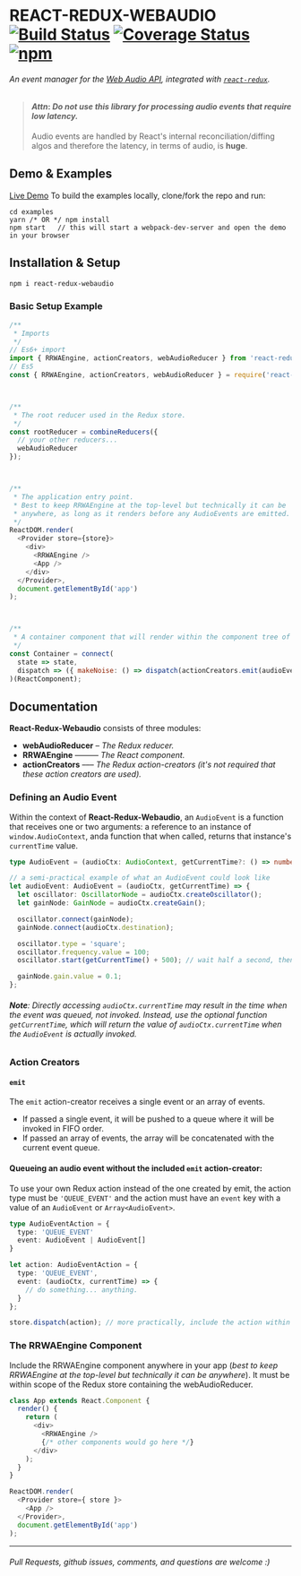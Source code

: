 # REACT-REDUX-WEBAUDIO [![Build Status](https://travis-ci.org/bsaphier/react-redux-webaudio.svg?branch=master)](https://travis-ci.org/bsaphier/react-redux-webaudio) [![Coverage Status](https://coveralls.io/repos/github/bsaphier/react-redux-webaudio/badge.svg?branch=master)](https://coveralls.io/github/bsaphier/react-redux-webaudio) [![npm](https://img.shields.io/npm/v/react-redux-webaudio.svg)](https://www.npmjs.com/package/react-redux-webaudio)
###### An event manager for the [Web Audio API](https://developer.mozilla.org/en-US/docs/Web/API/Web_Audio_API), integrated with [`react-redux`](https://redux.js.org/basics/usagewithreact).

> #### ***Attn***: *Do not use this library for processing audio events that require low latency.*
> Audio events are handled by React's internal reconciliation/diffing algos and therefore the latency, in terms of audio, is **huge**.

## Demo & Examples
[Live Demo](https://bsaphier.github.io/react-redux-webaudio/examples/public/index.html)
To build the examples locally, clone/fork the repo and run:
```
cd examples
yarn /* OR */ npm install
npm start   // this will start a webpack-dev-server and open the demo in your browser
```

## Installation & Setup
```bash
npm i react-redux-webaudio
```


### Basic Setup Example
```javascript
/**
 * Imports
 */
// Es6+ import
import { RRWAEngine, actionCreators, webAudioReducer } from 'react-redux-webaudio';
// Es5
const { RRWAEngine, actionCreators, webAudioReducer } = require('react-redux-webaudio');



/**
 * The root reducer used in the Redux store.
 */
const rootReducer = combineReducers({
  // your other reducers...
  webAudioReducer
});



/**
 * The application entry point.
 * Best to keep RRWAEngine at the top-level but technically it can be
 * anywhere, as long as it renders before any AudioEvents are emitted.
 */
ReactDOM.render(
  <Provider store={store}>
    <div>
      <RRWAEngine />
      <App />
    </div>
  </Provider>,
  document.getElementById('app')
);



/**
 * A container component that will render within the component tree of <App />
 */
const Container = connect(
  state => state,
  dispatch => ({ makeNoise: () => dispatch(actionCreators.emit(audioEvent)) })
)(ReactComponent);
```


## Documentation

**React-Redux-Webaudio** consists of three modules:
- **webAudioReducer** – *The Redux reducer.*
- **RRWAEngine** –––––– *The React component.*
- **actionCreators** ––– *The Redux action-creators (it's not required that these action creators are used).*


### Defining an Audio Event
Within the context of **React-Redux-Webaudio**, an `AudioEvent` is a function that receives one or two arguments: a reference to an instance of `window.AudioContext`, anda function that when called, returns that instance's `currentTime` value.

```ts
type AudioEvent = (audioCtx: AudioContext, getCurrentTime?: () => number) => void | any;

// a semi-practical example of what an AudioEvent could look like
let audioEvent: AudioEvent = (audioCtx, getCurrentTime) => {
  let oscillator: OscillatorNode = audioCtx.createOscillator();
  let gainNode: GainNode = audioCtx.createGain();

  oscillator.connect(gainNode);
  gainNode.connect(audioCtx.destination);

  oscillator.type = 'square';
  oscillator.frequency.value = 100;
  oscillator.start(getCurrentTime() + 500); // wait half a second, then make sound.

  gainNode.gain.value = 0.1;
};
```
###### ***Note***: Directly accessing `audioCtx.currentTime` may result in the time when the event was queued, not invoked. Instead, use the optional function `getCurrentTime`, which will return the value of `audioCtx.currentTime` when the `AudioEvent` is actually invoked.

### Action Creators
#### `emit`
The `emit` action-creator receives a single event or an array of events.
- If passed a single event, it will be pushed to a queue where it will be invoked in FIFO order.
- If passed an array of events, the array will be concatenated with the current event queue.

#### Queueing an audio event without the included `emit` action-creator:
To use your own Redux action instead of the one created by emit, the action type must be `'QUEUE_EVENT'` and the action must have an `event` key with a value of an `AudioEvent` or `Array<AudioEvent>`.

```ts
type AudioEventAction = {
  type: 'QUEUE_EVENT'
  event: AudioEvent | AudioEvent[]
}

let action: AudioEventAction = {
  type: 'QUEUE_EVENT',
  event: (audioCtx, currentTime) => {
    // do something... anything.
  }
};

store.dispatch(action); // more practically, include the action within a mapDispatchToProps function.
```


### The RRWAEngine Component
Include the RRWAEngine component anywhere in your app (*best to keep RRWAEngine at the top-level but technically it can be anywhere*). It must be within scope of the Redux store containing the webAudioReducer.
```js
class App extends React.Component {
  render() {
    return (
      <div>
        <RRWAEngine />
        {/* other components would go here */}
      </div>
    );
  }
}

ReactDOM.render(
  <Provider store={ store }>
    <App />
  </Provider>,
  document.getElementById('app')
);
```

---

###### *Pull Requests, github issues, comments, and questions are welcome* :)
